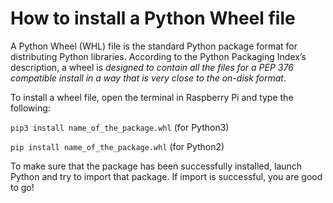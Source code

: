 # How to install a Python Wheel file
A Python Wheel (WHL) file is the standard Python package format for distributing Python libraries.  According to the Python Packaging Index’s 
description, a wheel is *designed to contain all the files for a PEP 376 compatible install in a way that is very close to the on-disk format*.

To install a wheel file, open the terminal in Raspberry Pi and type the following:

`pip3 install name_of_the_package.whl`  (for Python3)

`pip install name_of_the_package.whl`   (for Python2)

To make sure that the package has been successfully installed, launch Python and try to import that package.
If import is successful, you are good to go!
